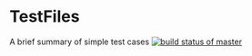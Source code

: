 # TestFiles
A brief summary of simple test cases
[![build status of master](https://travis-ci.org/Abezzam10/TestFiles.svg?branch=master)](https://travis-ci.org/Abezzam10/TestFiles)

